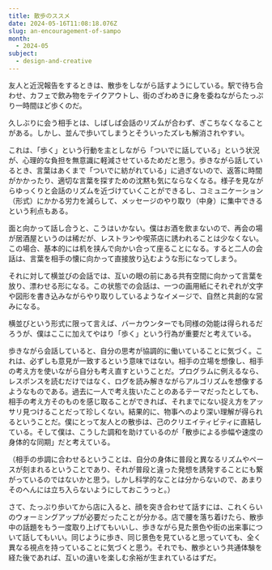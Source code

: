```yaml
---
title: 散歩のススメ
date: 2024-05-16T11:08:18.076Z
slug: an-encouragement-of-sampo
month:
  - 2024-05
subject:
  - design-and-creative
---
```

友人と近況報告をするときは、散歩をしながら話すようにしている。駅で待ち合わせ、カフェで飲み物をテイクアウトし、街のざわめきに身を委ねながらたっぷり一時間ほど歩くのだ。

久しぶりに会う相手とは、しばしば会話のリズムが合わず、ぎこちなくなることがある。しかし、並んで歩いてしまうとそういったズレも解消されやすい。

これは、「歩く」という行動を主としながら「ついでに話している」という状況が、心理的な負担を無意識に軽減させているためだと思う。歩きながら話しているとき、言葉はあくまで「ついでに紡がれている」に過ぎないので、返答に時間がかかったり、適切な言葉を探すための沈黙も気にならなくなる。様子を見ながらゆっくりと会話のリズムを近づけていくことができるし、コミュニケーション（形式）にかかる労力を減らして、メッセージのやり取り（中身）に集中できるという利点もある。

面と向かって話し合うと、こうはいかない。僕はお酒を飲まないので、再会の場が居酒屋というのは稀だが、レストランや喫茶店に誘われることは少なくない。この場合、基本的には机を挟んで向かい合って座ることになる。すると二人の会話は、言葉を相手の懐に向かって直接放り込むような形になってしまう。

それに対して横並びの会話では、互いの眼の前にある共有空間に向かって言葉を放り、漂わせる形になる。この状態での会話は、一つの画用紙にそれぞれが文字や図形を書き込みながらやり取りしているようなイメージで、自然と共創的な営みになる。

横並びという形式に限って言えば、バーカウンターでも同様の効能は得られるだろうが、僕はここに加えてやはり「歩く」という行為が重要だと考えている。

歩きながら会話していると、自分の思考が協調的に働いていることに気づく。これは、必ずしも意見が一致するという意味ではない。相手の立場を想像し、相手の考え方を使いながら自分も考え直すということだ。プログラムに例えるなら、レスポンスを読むだけではなく、ログを読み解きながらアルゴリズムを想像するようなものである。過去に一人で考え抜いたことのあるテーマだったとしても、相手の考え方そのものを感じ取ることができれば、それまでにない捉え方をアッサリ見つけることだって珍しくない。結果的に、物事へのより深い理解が得られるということだ。僕にとって友人との散歩は、己のクリエイティビティに直結している。そして僕は、こうした調和を助けているのが「散歩による歩幅や速度の身体的な同期」だと考えている。

（相手の歩調に合わせるということは、自分の身体に普段と異なるリズムやペースが刻まれるということであり、それが普段と違った発想を誘発することにも繋がっているのではないかと思う。しかし科学的なことは分からないので、あまりそのへんには立ち入らないようにしておこうっと。）

さて、たっぷり歩いてから店に入ると、顔を突き合わせて話すには、これくらいのウォーミングアップが必要だったことが分かる。店で腰を落ち着けたら、散歩中の話題をもう一度取り上げてもいいし、歩きながら見た景色や街の出来事について話してもいい。同じように歩き、同じ景色を見ていると思っていても、全く異なる視点を持っていることに気づくと思う。それでも、散歩という共通体験を経た後であれば、互いの違いを楽しむ余裕が生まれているはずだ。